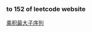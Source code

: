 ### to 152 of leetcode website

[乘积最大子序列](https://leetcode-cn.com/problems/maximum-product-subarray/)